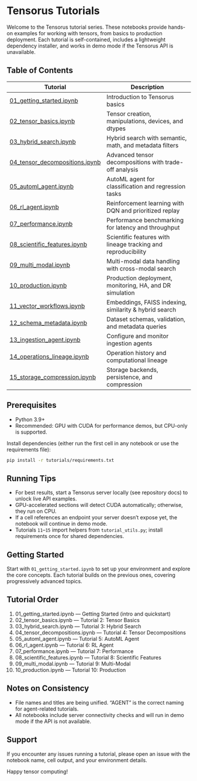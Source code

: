 # Tensorus Tutorials

Welcome to the Tensorus tutorial series. These notebooks provide hands-on examples for working with tensors, from basics to production deployment. Each tutorial is self-contained, includes a lightweight dependency installer, and works in demo mode if the Tensorus API is unavailable.

## Table of Contents

| Tutorial | Description |
|----------|-------------|
| [01_getting_started.ipynb](01_getting_started.ipynb) | Introduction to Tensorus basics |
| [02_tensor_basics.ipynb](02_tensor_basics.ipynb) | Tensor creation, manipulations, devices, and dtypes |
| [03_hybrid_search.ipynb](03_hybrid_search.ipynb) | Hybrid search with semantic, math, and metadata filters |
| [04_tensor_decompositions.ipynb](04_tensor_decompositions.ipynb) | Advanced tensor decompositions with trade-off analysis |
| [05_automl_agent.ipynb](05_automl_agent.ipynb) | AutoML agent for classification and regression tasks |
| [06_rl_agent.ipynb](06_rl_agent.ipynb) | Reinforcement learning with DQN and prioritized replay |
| [07_performance.ipynb](07_performance.ipynb) | Performance benchmarking for latency and throughput |
| [08_scientific_features.ipynb](08_scientific_features.ipynb) | Scientific features with lineage tracking and reproducibility |
| [09_multi_modal.ipynb](09_multi_modal.ipynb) | Multi-modal data handling with cross-modal search |
| [10_production.ipynb](10_production.ipynb) | Production deployment, monitoring, HA, and DR simulation |
| [11_vector_workflows.ipynb](11_vector_workflows.ipynb) | Embeddings, FAISS indexing, similarity & hybrid search |
| [12_schema_metadata.ipynb](12_schema_metadata.ipynb) | Dataset schemas, validation, and metadata queries |
| [13_ingestion_agent.ipynb](13_ingestion_agent.ipynb) | Configure and monitor ingestion agents |
| [14_operations_lineage.ipynb](14_operations_lineage.ipynb) | Operation history and computational lineage |
| [15_storage_compression.ipynb](15_storage_compression.ipynb) | Storage backends, persistence, and compression |

## Prerequisites
- Python 3.9+
- Recommended: GPU with CUDA for performance demos, but CPU-only is supported.

Install dependencies (either run the first cell in any notebook or use the requirements file):

```bash
pip install -r tutorials/requirements.txt
```

## Running Tips
- For best results, start a Tensorus server locally (see repository docs) to unlock live API examples.
- GPU-accelerated sections will detect CUDA automatically; otherwise, they run on CPU.
- If a cell references an endpoint your server doesn’t expose yet, the notebook will continue in demo mode.
- Tutorials `11`–`15` import helpers from `tutorial_utils.py`; install requirements once for shared dependencies.

## Getting Started
Start with `01_getting_started.ipynb` to set up your environment and explore the core concepts. Each tutorial builds on the previous ones, covering progressively advanced topics.

## Tutorial Order

1. 01_getting_started.ipynb — Getting Started (intro and quickstart)
2. 02_tensor_basics.ipynb — Tutorial 2: Tensor Basics
3. 03_hybrid_search.ipynb — Tutorial 3: Hybrid Search
4. 04_tensor_decompositions.ipynb — Tutorial 4: Tensor Decompositions
5. 05_automl_agent.ipynb — Tutorial 5: AutoML Agent
6. 06_rl_agent.ipynb — Tutorial 6: RL Agent
7. 07_performance.ipynb — Tutorial 7: Performance
8. 08_scientific_features.ipynb — Tutorial 8: Scientific Features
9. 09_multi_modal.ipynb — Tutorial 9: Multi-Modal
10. 10_production.ipynb — Tutorial 10: Production

## Notes on Consistency
- File names and titles are being unified. “AGENT” is the correct naming for agent-related tutorials.
- All notebooks include server connectivity checks and will run in demo mode if the API is not available.

## Support
If you encounter any issues running a tutorial, please open an issue with the notebook name, cell output, and your environment details.

Happy tensor computing!
